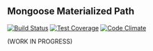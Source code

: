 ## Mongoose Materialized Path
[![Build Status](https://travis-ci.org/vikpe/mongoose-materialized-path.svg?branch=master)](https://travis-ci.org/vikpe/mongoose-materialized-path) [![Test Coverage](https://codeclimate.com/github/vikpe/mongoose-materialized-path/badges/coverage.svg)](https://codeclimate.com/github/vikpe/mongoose-materialized-path/coverage) [![Code Climate](https://codeclimate.com/github/vikpe/mongoose-materialized-path/badges/gpa.svg)](https://codeclimate.com/github/vikpe/mongoose-materialized-path)

(WORK IN PROGRESS)
